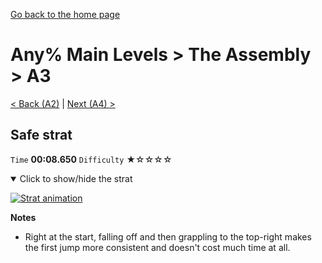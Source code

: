 [Go back to the home page](https://github.com/Doublevil/scbspeedrun)

# Any% Main Levels > The Assembly > A3

[< Back (A2)](https://github.com/Doublevil/scbspeedrun/blob/main/levels/any_ml/A/A2.md) | [Next (A4) >](https://github.com/Doublevil/scbspeedrun/blob/main/levels/any_ml/A/A4.md)

## Safe strat

`Time` **00:08.650** `Difficulty` ★☆☆☆☆
<details open>
  <summary>Click to show/hide the strat</summary>

  [![Strat animation](https://github.com/Doublevil/scbspeedrun/blob/main/media/levels/A/A3_SafeStrat.webp)](https://github.com/Doublevil/scbspeedrun/blob/main/media/levels/A/A3_SafeStrat.mp4?raw=true)

  **Notes**
  - Right at the start, falling off and then grappling to the top-right makes the first jump more consistent and doesn't cost much time at all.
</details>
